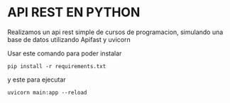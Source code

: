 # API REST EN PYTHON

Realizamos un api rest simple de cursos de programacion, simulando una base de datos utilizando Apifast y uvicorn

Usar este comando para poder instalar
```
pip install -r requirements.txt
```
y este para ejecutar 
```
uvicorn main:app --reload 
```

